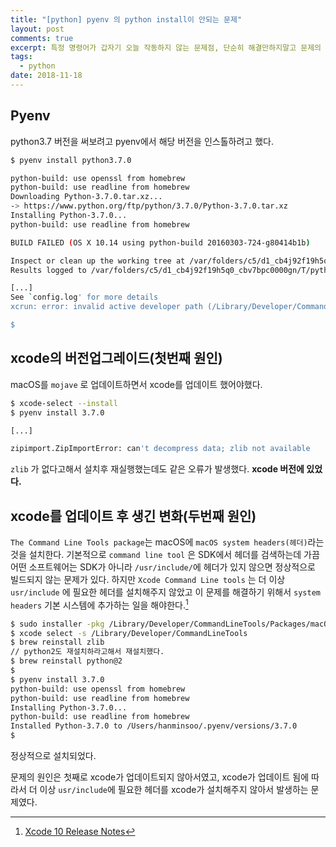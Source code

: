 ```yaml
---
title: "[python] pyenv 의 python install이 안되는 문제"
layout: post
comments: true
excerpt: 특정 명령어가 갑자기 오늘 작동하지 않는 문제점, 단순히 해결만하지말고 문제의 원인을 정확하게 알고자한다.
tags: 
  - python
date: 2018-11-18
---
```


## Pyenv

python3.7 버전을 써보려고 pyenv에서 해당 버전을 인스톨하려고 했다.

~~~bash
$ pyenv install python3.7.0

python-build: use openssl from homebrew
python-build: use readline from homebrew
Downloading Python-3.7.0.tar.xz...
-> https://www.python.org/ftp/python/3.7.0/Python-3.7.0.tar.xz
Installing Python-3.7.0...
python-build: use readline from homebrew

BUILD FAILED (OS X 10.14 using python-build 20160303-724-g80414b1b)

Inspect or clean up the working tree at /var/folders/c5/d1_cb4j92f19h5q0_cbv7bpc0000gn/T/python-build.20181115234958.63383
Results logged to /var/folders/c5/d1_cb4j92f19h5q0_cbv7bpc0000gn/T/python-build.20181115234958.63383.log

[...]
See `config.log' for more details
xcrun: error: invalid active developer path (/Library/Developer/CommandLineTools), missing xcrun at: /Library/Developer/CommandLineTools/usr/bin/xcrun

$
~~~

## xcode의 버전업그레이드(첫번째 원인)

macOS를 `mojave` 로 업데이트하면서 xcode를 업데이트 했어야했다.

```bash
$ xcode-select --install
$ pyenv install 3.7.0

[...]

zipimport.ZipImportError: can't decompress data; zlib not available
```

`zlib` 가 없다고해서 설치후 재실행했는데도 같은 오류가 발생했다. **xcode 버전에 있었다.**


## xcode를 업데이트 후 생긴 변화(두번째 원인)

`The Command Line Tools package`는 macOS에 `macOS system headers(헤더)`라는 것을 설치한다. 
기본적으로 `command line tool` 은 SDK에서 헤더를 검색하는데 가끔 어떤 소프트웨어는 SDK가 아니라 `/usr/include/`에 헤더가 있지 않으면 정상적으로 빌드되지 않는 문제가 있다. 하지만 `Xcode Command Line tools` 는 더 이상 `usr/include` 에 필요한 헤더를 설치해주지 않았고 이 문제를 해결하기 위해서 `system headers` 기본 시스템에 추가하는 일을 해야한다.[^footnote1]

[^footnote1]: [Xcode 10 Release Notes](https://developer.apple.com/documentation/xcode_release_notes/xcode_10_release_notes)

```bash
$ sudo installer -pkg /Library/Developer/CommandLineTools/Packages/macOS_SDK_headers_for_macOS_10.14.pkg -target 
$ xcode select -s /Library/Developer/CommandLineTools
$ brew reinstall zlib
// python2도 재설치하라고해서 재설치했다.
$ brew reinstall python@2
$
$ pyenv install 3.7.0
python-build: use openssl from homebrew
python-build: use readline from homebrew
Installing Python-3.7.0...
python-build: use readline from homebrew
Installed Python-3.7.0 to /Users/hanminsoo/.pyenv/versions/3.7.0
$
```

정상적으로 설치되었다.

문제의 원인은 첫째로 xcode가 업데이트되지 않아서였고, xcode가 업데이트 됨에 따라서 더 이상 `usr/include`에 필요한 헤더를 xcode가 설치해주지 않아서 발생하는 문제였다.


